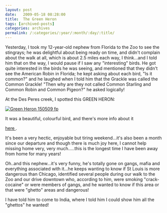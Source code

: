```yaml
---
layout: post
date:	2009-05-18 08:28:00
title:  The Green Heron
tags: [archived-posts]
categories: archives
permalink: /:categories/:year/:month/:day/:title/
---
```

Yesterday, I took my 12-year-old nephew from Florida to the Zoo to see the stingrays; he was delightful about being ready on time, and didn't complain about the walk at all, which is about 2.5 miles each way, I think...and I told him that on the way, I would pause if I saw any "interesting" birds. He got quite interested in the birds he was seeing, and mentioned that they didn't see the American Robin in Florida; he  kept asking about each bird, "Is it common?" and he laughed when I told him that the Grackle was called the Common Grackle! "Then why are they not called Common Starling and Common Robin and Common Pigeon?" he asked logically!

At the Des Peres creek, I spotted this GREEN HERON:


<a href="http://s562.photobucket.com/albums/ss67/pugaippadam/?action=view&current=IMG_0550.jpg" target="_blank"><img src="http://i562.photobucket.com/albums/ss67/pugaippadam/IMG_0550.jpg" border="0" alt="Green Heron 150509 fp"></a>


It was a beautiful, colourful bird, and there's more info about it

<a href="http://en.wikipedia.org/wiki/Green_Heron"> here </a>.

It's been a very hectic, enjoyable but tiring weekend...it's also been a month since our departure and though there is much joy here, I cannot help missing home very, very much.....this is the longest time I have been away from home for many years!


Oh..and this nephew...it's very funny, he's totally gone on gangs, mafia and everything associated with it...he keeps wanting to know if St Louis is more dangerous than Chicago, identified several people during our walk to the Zoo and our drive downtown who, according to him, were smoking "crack-cocaine" or were members of gangs, and he wanted to know if this area or that were "ghetto" areas and dangerous!

I have told him to come to India, where I told him I could show him all the "ghettos" he wanted!

